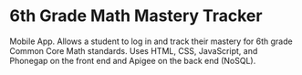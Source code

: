 6th Grade Math Mastery Tracker
==================================
Mobile App. Allows a student to log in and track their mastery for 6th grade Common Core Math standards. Uses HTML, CSS, JavaScript, and Phonegap on the front end and Apigee on the back end (NoSQL).
